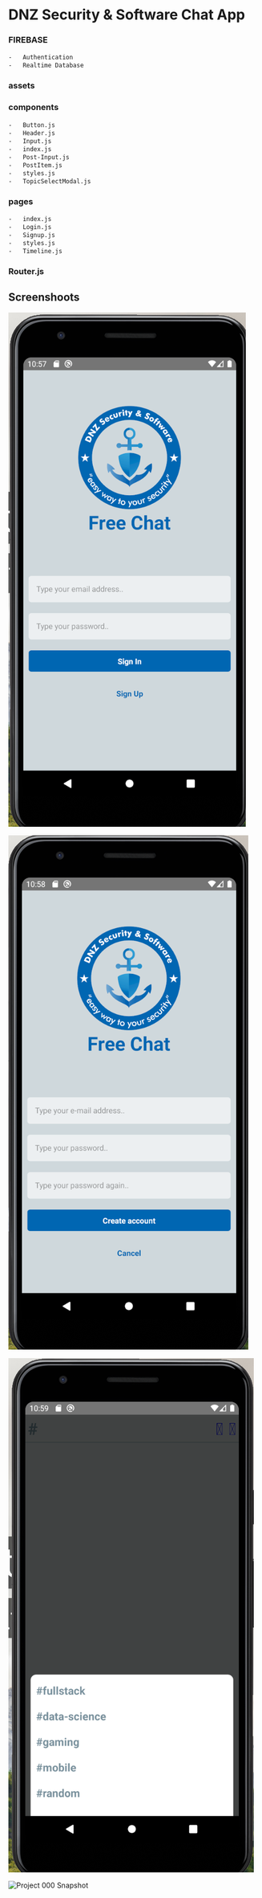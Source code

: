 # DNZ Security & Software Chat App

### FIREBASE

    -   Authentication
    -   Realtime Database

### assets

### components

    -   Button.js
    -   Header.js
    -   Input.js
    -   index.js
    -   Post-Input.js
    -   PostItem.js
    -   styles.js
    -   TopicSelectModal.js

### pages

    -   index.js
    -   Login.js
    -   Signup.js
    -   styles.js
    -   Timeline.js

### Router.js

## Screenshoots

![Project 000 Snapshot](./images/01.jpg)

![Project 000 Snapshot](./images/02.jpg)

![Project 000 Snapshot](./images/03.jpg)

![Project 000 Snapshot](./images/04.png)
